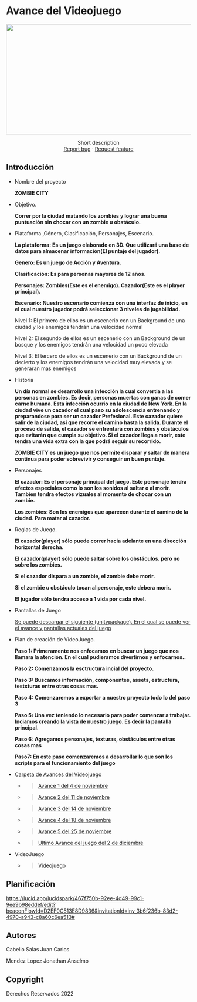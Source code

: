 # Avance del Videojuego
<p align="center">
    <img src="https://user-images.githubusercontent.com/8560750/195950148-0c0df38e-5f96-45ae-87c3-6922738c612d.jpg" alt="Logo" width=1200 height=300>

  <p align="center">
    Short description
    <br>
    <a href="https://reponame/issues/new?template=bug.md">Report bug</a>
    ·
    <a href="https://reponame/issues/new?template=feature.md&labels=feature">Request feature</a>
  </p>
</p>


## Introducción

- Nombre del proyecto

    <b> ZOMBIE CITY </b>
- Objetivo.

    <b> Correr por la ciudad matando los zombies y lograr una buena puntuación sin chocar con un zombie u obstáculo. </b>
- Plataforma ,Género, Clasificación, Personajes, Escenario.

    <b> La plataforma: Es un juego elaborado en 3D. Que utilizará una base de datos para almacenar información(El puntaje del jugador). </b>
    
    <b> Genero: Es un juego de Acción y Aventura.</b>
    
    <b> Clasificación: Es para personas mayores de 12 años.</b>
    
    <b> Personajes: Zombies(Este es el enemigo). Cazador(Este es el player principal). </b>
    
    <b> Escenario: Nuestro escenario comienza con una interfaz de inicio, en el cual nuestro jugador podrá seleccionar 3 niveles de jugabilidad.</b>
    
    <p> Nivel 1: El primero de ellos es un escenerio con un Background de una ciudad y los enemigos tendrán una velocidad normal</p>
    <p> Nivel 2: El segundo de ellos es un escenerio con un Background de un bosque y los enemigos tendrán una velocidad un poco elevada</p>
    <p> Nivel 3: El tercero de ellos es un escenerio con un Background de un decierto y los enemigos tendrán una velocidad muy elevada y se generaran mas enemigos</p>
- Historia

    <b>Un día normal se desarrollo una infección la cual convertia a las personas en zombies. Es decir, personas muertas con ganas de comer carne humana. Esta infección ocurrio en la ciudad de New York. 
    En la ciudad vive un cazador el cual paso su adolescencia entrenando y preparandose para ser un cazador Prefesional. Este cazador quiere salir de la ciudad, asi que recorre el camino hasta la salida. Durante el proceso de salida, el cazador se enfrentará con zombies y obstáculos que evitarán que cumpla su objetivo. Si el cazador llega a morir, este tendra una vida extra con la que podrá seguir su recorrido.
    
    ZOMBIE CITY es un juego que nos permite disparar y saltar de manera continua para poder sobrevivir y conseguir un buen puntaje.</b>

- Personajes

    <b> El cazador: Es el personaje principal del juego. Este personaje tendra efectos especiales como lo son los sonidos al saltar o al morir. Tambien tendra efectos vizuales al momento de chocar con un zombie.</b>
    
    <b> Los zombies: Son los enemigos que aparecen durante el camino de la ciudad. Para matar al cazador.</b>

- Reglas de Juego.

    <b> El cazador(player) sólo puede correr hacia adelante en una dirección horizontal derecha.</b>
    
    <b> El cazador(player) sólo puede saltar sobre los obstáculos. pero no sobre los zombies.</b>
    
    <b> Si el cazador dispara a un zombie, el zombie debe morir.</b>
    
    <b> Si el zombie u obstáculo tocan al personaje, este debera morir.</b>
    
    <b> El jugador sólo tendra acceso a 1 vida por cada nivel.</b>
    
- Pantallas de Juego

    <a href="https://github.com/john-055/ZombieCity"> Se puede descargar el siguiente (unitypackage). En el cual se puede ver el avance y pantallas actuales del juego </a>
    
- Plan de creación de VideoJuego.

    <b>Paso 1: Primeramente nos enfocamos en buscar un juego que nos llamara la atención. En el cual pudieramos divertirnos y enfocarnos..</b>
    
    <b>Paso 2: Comenzamos la esctructura incial del proyecto.</b>
    
    <b>Paso 3: Buscamos información, componentes, assets, estructura, testxturas entre otras cosas mas.</b>
    
    <b>Paso 4: Comenzaremos a exportar a nuestro proyecto todo lo del paso 3</b>
    
    <b>Paso 5: Una vez teniendo lo necesario para poder comenzar a trabajar. Inciamos creando la vista de nuestro juego. Es decir la pantalla principal.</b>
    
    <b>Paso 6: Agregamos personajes, texturas, obstáculos entre otras cosas mas</b>
    
    <b>Paso7: En este paso comenzaremos a desarrollar lo que son los scripts para el funcionamiento del juego</b>
    


* <a href="https://drive.google.com/drive/folders/1NCqRs7EgFh2T_dLxGyuO1h6d8g4ATSpk?usp=sharing">Carpeta de Avances del Videojuego</a>
  * > <a href="https://drive.google.com/file/d/16_Ewi62f9Oq25cPjOl2uNqaHuvics_-I/view?usp=sharing">Avance 1 del 4 de noviembre</a>
  * > <a href="https://drive.google.com/file/d/1Gc5RCYh6risaIyOIFcD_QxglXKJ933xU/view?usp=sharing">Avance 2 del 11 de noviembre</a>
  * > <a href="https://drive.google.com/drive/folders/1NY0FUjD4wsvX64z1COYzdseheIoUUdgG?usp=sharing">Avance 3 del 14 de noviembre</a>
  * > <a href="https://drive.google.com/drive/folders/1w5DozNWtXUqMkQ85ezsIK-0qDzCYZovF?usp=sharing">Avance 4 del 18 de noviembre</a>
  * > <a href="https://drive.google.com/file/d/1X7SxmV5FKJbZXmHIrE0aC7yG86nNvxZz/view?usp=sharing">Avance 5 del 25 de noviembre</a>
  * > <a href="https://drive.google.com/file/d/1SjeSqZg0OqAu0t61AhiaQkX1532Ov1r4/view?usp=sharing">Ultimo Avance del juego del 2 de diciembre</a>

* VideoJuego
  * > <a href="https://github.com/john-055/ZombieCity">Videojuego</a>

## Planificación

https://lucid.app/lucidspark/467f750b-92ee-4d49-99c1-9ee9b98eddef/edit?beaconFlowId=D2EF0C513E8D9836&invitationId=inv_3b6f236b-83d2-4970-a943-c8a60c6ea513#


## Autores
Cabello Salas Juan Carlos

Mendez Lopez Jonathan Anselmo

## Copyright
Derechos Reservados 2022
